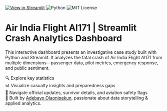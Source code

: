[![View in Streamlit](https://static.streamlit.io/badges/streamlit_badge_black_white.svg)](https://adebayopeter-air-india-ai171.streamlit.app/)
![Python](https://img.shields.io/badge/Python-3776AB?logo=python&logoColor=white)
![MIT License](https://img.shields.io/badge/License-MIT-yellow.svg)

# Air India Flight AI171 | Streamlit Crash Analytics Dashboard

This interactive dashboard presents an investigative case study built with Python and Streamlit. It analyzes the fatal crash of Air India Flight AI171 from multiple dimensions—passenger data, pilot metrics, emergency response, and public sentiment. 

🔍 Explore key statistics  
📊 Visualize casualty insights and preparedness gaps  
📡 Navigate official updates, survivor details, and aviation safety flags  
💬 Built by [Adebayo Olaonipekun](https://www.linkedin.com/in/yourusername), passionate about data storytelling & applied analytics.

